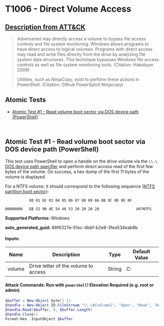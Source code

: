 # T1006 - Direct Volume Access
## [Description from ATT&CK](https://attack.mitre.org/techniques/T1006)
<blockquote>Adversaries may directly access a volume to bypass file access controls and file system monitoring. Windows allows programs to have direct access to logical volumes. Programs with direct access may read and write files directly from the drive by analyzing file system data structures. This technique bypasses Windows file access controls as well as file system monitoring tools. (Citation: Hakobyan 2009)

Utilities, such as NinjaCopy, exist to perform these actions in PowerShell. (Citation: Github PowerSploit Ninjacopy)</blockquote>

## Atomic Tests

- [Atomic Test #1 - Read volume boot sector via DOS device path (PowerShell)](#atomic-test-1---read-volume-boot-sector-via-dos-device-path-powershell)


<br/>

## Atomic Test #1 - Read volume boot sector via DOS device path (PowerShell)
This test uses PowerShell to open a handle on the drive volume via the `\\.\` [DOS device path specifier](https://docs.microsoft.com/en-us/dotnet/standard/io/file-path-formats#dos-device-paths) and perform direct access read of the first few bytes of the volume.
On success, a hex dump of the first 11 bytes of the volume is displayed.

For a NTFS volume, it should correspond to the following sequence ([NTFS partition boot sector](https://en.wikipedia.org/wiki/NTFS#Partition_Boot_Sector_(VBR))):
```
           00 01 02 03 04 05 06 07 08 09 0A 0B 0C 0D 0E 0F

00000000   EB 52 90 4E 54 46 53 20 20 20 20                 ëR?NTFS
```

**Supported Platforms:** Windows


**auto_generated_guid:** 88f6327e-51ec-4bbf-b2e8-3fea534eab8b





#### Inputs:
| Name | Description | Type | Default Value |
|------|-------------|------|---------------|
| volume | Drive letter of the volume to access | String | C:|


#### Attack Commands: Run with `powershell`!  Elevation Required (e.g. root or admin) 


```powershell
$buffer = New-Object byte[] 11
$handle = New-Object IO.FileStream "\\.\#{volume}", 'Open', 'Read', 'ReadWrite'
$handle.Read($buffer, 0, $buffer.Length)
$handle.Close()
Format-Hex -InputObject $buffer
```






<br/>
